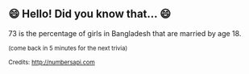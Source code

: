 ## 😄 Hello! Did you know that... 😄
73 is the percentage of girls in Bangladesh that are married by age 18.

<sup>(come back in 5 minutes for the next trivia)</sup>


<sup>Credits: http://numbersapi.com</sup>

